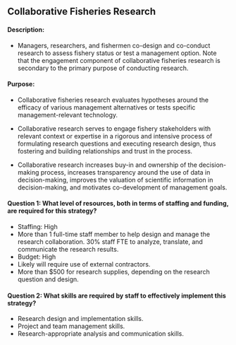 ## Collaborative Fisheries Research
#### Description: 
- Managers, researchers, and fishermen co-design and co-conduct research to assess fishery status or test a management option. Note that the engagement component of collaborative fisheries research is secondary to the primary purpose of conducting research.

#### Purpose:
-   Collaborative fisheries research evaluates hypotheses around the efficacy of various management alternatives or tests specific management-relevant technology.

-   Collaborative research serves to engage fishery stakeholders with relevant context or expertise in a rigorous and intensive process of formulating research questions and executing research design, thus fostering and building relationships and trust in the process.

-   Collaborative research increases buy-in and ownership of the decision-making process, increases transparency around the use of data in decision-making, improves the valuation of scientific information in decision-making, and motivates co-development of management goals.

#### Question 1: What level of resources, both in terms of staffing and funding, are required for this strategy?
-   Staffing: High
  -  More than 1 full-time staff member to help design and manage the research collaboration. 30% staff FTE to analyze, translate, and communicate the research results.
-   Budget: High
  -   Likely will require use of external contractors.
  -   More than $500 for research supplies, depending on the research question and design.

#### Question 2: What skills are required by staff to effectively implement this strategy?
-   Research design and implementation skills.
-   Project and team management skills.
-   Research-appropriate analysis and communication skills.

